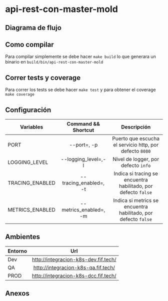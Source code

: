 # api-rest-con-master-mold

<Describir brevemente el proyecto>

## Diagrama de flujo

<Agregar aqui un diagrama de secuencia o de flujo describiendo la logica de la API>

## Como compilar

Para compilar simplemente se debe hacer `make build` lo que generara un binario en `build/bin/api-rest-con-master-mold`

## Correr tests y coverage

Para correr los tests se debe hacer `make test` y para obtener el coverage `make coverage`

## Configuración

| Variables       |  Command && Shortcut   |                Descripción                |
| --------------- | :--------------------: | :---------------------------------------: |
| PORT            |      --port=, -p       | Puerto que escucha el servicio http, por defecto `8080`         |
| LOGGING_LEVEL   | --logging_level=,-l    | Nivel de logger, por defecto `info`                             |
| TRACING_ENABLED | --tracing_enabled=, -t | Indica si tracing se encuentra habilitado, por defecto `false`  |
| METRICS_ENABLED | --metrics_enabled=, -m | Indica si metrics se encuentra habilitado, por defecto `false`  |

## Ambientes

| Entorno |                 Url                  |
| ------- | :----------------------------------: |
| Dev     | http://integracion-k8s-dev.fif.tech/ |
| QA      | http://integracion-k8s-qa.fif.tech/  |
| PROD    | http://integracion-k8s-dcc.fif.tech/ |

## Anexos

<Agregar aqui referencias a documentacion externa>